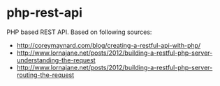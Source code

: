 # php-rest-api
PHP based REST API. Based on following sources:
- http://coreymaynard.com/blog/creating-a-restful-api-with-php/
- http://www.lornajane.net/posts/2012/building-a-restful-php-server-understanding-the-request
- http://www.lornajane.net/posts/2012/building-a-restful-php-server-routing-the-request
